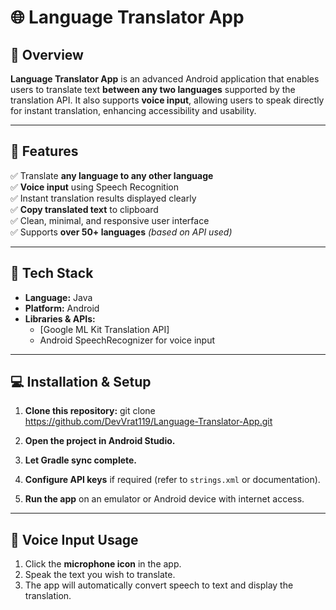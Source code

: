 # 🌐 Language Translator App

## 📱 Overview
**Language Translator App** is an advanced Android application that enables users to translate text **between any two languages** supported by the translation API. It also supports **voice input**, allowing users to speak directly for instant translation, enhancing accessibility and usability.

---

## 🚀 Features

✅ Translate **any language to any other language**  
✅ **Voice input** using Speech Recognition  
✅ Instant translation results displayed clearly  
✅ **Copy translated text** to clipboard  
✅ Clean, minimal, and responsive user interface  
✅ Supports **over 50+ languages** *(based on API used)*

---

## 🔧 Tech Stack

- **Language:** Java  
- **Platform:** Android  
- **Libraries & APIs:**
  - [Google ML Kit Translation API]   
  - Android SpeechRecognizer for voice input

---

## 💻 Installation & Setup

1. **Clone this repository:**
git clone https://github.com/DevVrat119/Language-Translator-App.git
2. **Open the project in Android Studio.**

3. **Let Gradle sync complete.**

4. **Configure API keys** if required (refer to `strings.xml` or documentation).

5. **Run the app** on an emulator or Android device with internet access.

---

## 🎤 Voice Input Usage

1. Click the **microphone icon** in the app.  
2. Speak the text you wish to translate.  
3. The app will automatically convert speech to text and display the translation.
